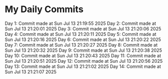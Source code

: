 # My Daily Commits

Day 1: Commit made at Sun Jul 13 21:19:55 2025
Day 2: Commit made at Sun Jul 13 21:20:01 2025
Day 3: Commit made at Sun Jul 13 21:20:06 2025
Day 4: Commit made at Sun Jul 13 21:20:11 2025
Day 5: Commit made at Sun Jul 13 21:20:16 2025
Day 6: Commit made at Sun Jul 13 21:20:22 2025
Day 7: Commit made at Sun Jul 13 21:20:27 2025
Day 8: Commit made at Sun Jul 13 21:20:32 2025
Day 9: Commit made at Sun Jul 13 21:20:38 2025
Day 10: Commit made at Sun Jul 13 21:20:43 2025
Day 11: Commit made at Sun Jul 13 21:20:51 2025
Day 12: Commit made at Sun Jul 13 21:20:56 2025
Day 13: Commit made at Sun Jul 13 21:21:02 2025
Day 14: Commit made at Sun Jul 13 21:21:07 2025
